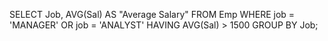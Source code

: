 SELECT Job, AVG(Sal) AS "Average Salary" FROM Emp WHERE job = 'MANAGER' OR job = 'ANALYST' HAVING AVG(Sal) > 1500 GROUP BY Job;